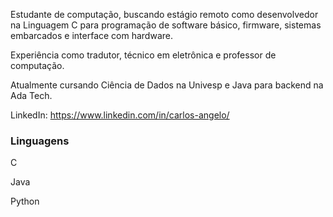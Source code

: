 Estudante de computação, buscando estágio remoto como desenvolvedor na Linguagem C para programação de software básico, firmware, sistemas embarcados e interface com hardware. <br>

Experiência como tradutor, técnico em eletrônica e professor de computação.

Atualmente cursando Ciência de Dados na Univesp e Java para backend na Ada Tech. <br>

LinkedIn: https://www.linkedin.com/in/carlos-angelo/

### Linguagens
C

Java

Python




<!--
**carlos-angelo/carlos-angelo** is a ✨ _special_ ✨ repository because its `README.md` (this file) appears on your GitHub profile.

Here are some ideas to get you started:

- 🔭 I’m currently working on ...
- 🌱 I’m currently learning ...
- 👯 I’m looking to collaborate on ...
- 🤔 I’m looking for help with ...
- 💬 Ask me about ...
- 📫 How to reach me: ...
- 😄 Pronouns: ...
- ⚡ Fun fact: ...
-->
